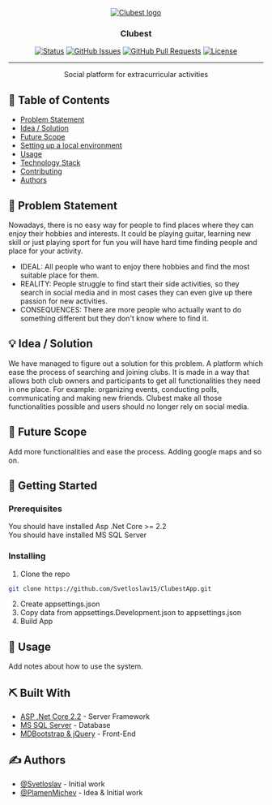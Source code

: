 <p align="center">
  <a href="" rel="noopener">
 <img src="https://i.imgur.com/XPIMRxc.png" alt="Clubest logo"></a>
</p>
<h3 align="center">Clubest</h3>

<div align="center">

  [![Status](https://img.shields.io/badge/status-active-success.svg)]() 
  [![GitHub Issues](https://img.shields.io/github/issues/Svetloslav15/Clubest)](https://github.com/Svetloslav15/Clubest/issues)
  [![GitHub Pull Requests](https://img.shields.io/github/issues-pr/Svetloslav15/Clubest.svg)](https://github.com/Svetloslav15/Clubest/pulls)
  [![License](https://img.shields.io/badge/license-MIT-blue.svg)](LICENSE.md)

</div>

---

<p align="center"> Social platform for extracurricular activities
    <br> 
</p>

## 📝 Table of Contents
- [Problem Statement](#problem_statement)
- [Idea / Solution](#idea)
- [Future Scope](#future_scope)
- [Setting up a local environment](#getting_started)
- [Usage](#usage)
- [Technology Stack](#tech_stack)
- [Contributing](../CONTRIBUTING.md)
- [Authors](#authors)

## 🧐 Problem Statement <a name = "problem_statement"></a>
Nowadays, there is no easy way for people to find places where they can enjoy their hobbies and interests. It could be playing guitar, learning new skill or just playing sport for fun you will have hard time finding people and place for your activity.

- IDEAL: All people who want to enjoy there hobbies and find the most suitable place for them.
- REALITY: People struggle to find start their side activities, so they search in social media and in most cases they can even give up there passion for new activities.
- CONSEQUENCES: There are more people who actually want to do something different but they don't know where to find it.

## 💡 Idea / Solution <a name = "idea"></a>
We have managed to figure out a solution for this problem. A platform which ease the process of searching and joining clubs. It is made in a way that allows both club owners and participants to get all functionalities they need in one place. For example: organizing events, conducting polls, communicating and making new friends. Clubest make all those functionalities possible and users should no longer rely on social media.

## 🚀 Future Scope <a name = "future_scope"></a>
Add more functionalities and ease the process. Adding google maps and so on.

## 🏁 Getting Started <a name = "getting_started"></a>
### Prerequisites

You should have installed Asp .Net Core >= 2.2 <br/>
You should have installed MS SQL Server

### Installing

1. Clone the repo
```sh
git clone https://github.com/Svetloslav15/ClubestApp.git
```
2. Create appsettings.json
3. Copy data from appsettings.Development.json to appsettings.json
4. Build App

## 🎈 Usage <a name="usage"></a>
Add notes about how to use the system.

## ⛏️ Built With <a name = "tech_stack"></a>
- [ASP .Net Core 2.2](https://dotnet.microsoft.com/download/dotnet-core/2.2) - Server Framework
- [MS SQL Server](https://www.microsoft.com/en-us/sql-server/sql-server-2019) - Database
- [MDBootstrap & jQuery](https://mdbootstrap.com/docs) - Front-End

## ✍️ Authors <a name = "authors"></a>
- [@Svetloslav](https://github.com/Svetloslav15) - Initial work
- [@PlamenMichev](https://github.com/PlamenMichev) - Idea & Initial work
